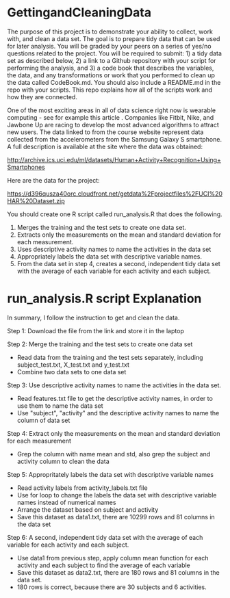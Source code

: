 GettingandCleaningData
======================
The purpose of this project is to demonstrate your ability to collect, work with, and clean a data set. The goal is to prepare tidy data that can be used for later analysis. You will be graded by your peers on a series of yes/no questions related to the project. You will be required to submit: 1) a tidy data set as described below, 2) a link to a Github repository with your script for performing the analysis, and 3) a code book that describes the variables, the data, and any transformations or work that you performed to clean up the data called CodeBook.md. You should also include a README.md in the repo with your scripts. This repo explains how all of the scripts work and how they are connected.  

One of the most exciting areas in all of data science right now is wearable computing - see for example this article . Companies like Fitbit, Nike, and Jawbone Up are racing to develop the most advanced algorithms to attract new users. The data linked to from the course website represent data collected from the accelerometers from the Samsung Galaxy S smartphone. A full description is available at the site where the data was obtained: 

http://archive.ics.uci.edu/ml/datasets/Human+Activity+Recognition+Using+Smartphones 

Here are the data for the project: 

https://d396qusza40orc.cloudfront.net/getdata%2Fprojectfiles%2FUCI%20HAR%20Dataset.zip 

You should create one R script called run_analysis.R that does the following. 


1. Merges the training and the test sets to create one data set.
2. Extracts only the measurements on the mean and standard deviation for each measurement. 
3. Uses descriptive activity names to name the activities in the data set
4. Appropriately labels the data set with descriptive variable names. 
5. From the data set in step 4, creates a second, independent tidy data set with the average of each variable for each activity and each subject.

run_analysis.R script Explanation
=============================================

In summary, I follow the instruction to get and clean the data.

Step 1: Download the file from the link and store it in the laptop

Step 2: Merge the training and the test sets to create one data set
  - Read data from the training and the test sets separately, including subject_test.txt, X_test.txt and y_test.txt
  - Combine two data sets to one data set

Step 3: Use descriptive activity names to name the activities in the data set.
  - Read features.txt file to get the descriptive activity names, in order to use them to name the data set
  - Use "subject", "activity" and the descriptive activity names to name the column of data set
  
Step 4: Extract only the measurements on the mean and standard deviation for each measurement
  - Grep the column with name mean and std, also grep the subject and activity column to clean the data
  
Step 5: Appropritately labels the data set with descriptive variable names
  - Read activity labels from activity_labels.txt file
  - Use for loop to change the labels the data set with descriptive variable names instead of numerical names
  - Arrange the dataset based on subject and activity
  - Save this dataset as data1.txt, there are 10299 rows and 81 columns in the data set
  
Step 6: A second, independent tidy data set with the average of each variable for each activity and each subject.
  - Use data1 from previous step, apply column mean function for each activity and each subject to find the average of each variable
  - Save this dataset as data2.txt, there are 180 rows and 81 columns in the data set.
  - 180 rows is correct, because there are 30 subjects and 6 activities.
  
